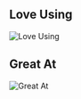 ## Love Using

![Love Using](https://skillicons.dev/icons?i=svelte,rust,ts,nodejs,pnpm,vite,neovim)


## Great At

![Great At](https://skillicons.dev/icons?i=c,cs,cpp,css,html,js,express,react,tailwind,r,vscode)
